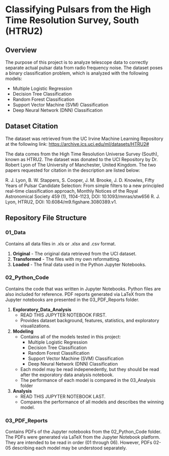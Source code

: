 # Classifying Pulsars from the High Time Resolution Survey, South (HTRU2)

## Overview
The purpose of this project is to analyze telescope data to correctly separate actual pulsar data from radio frequency noise. The dataset poses a binary classification problem, which is analyzed with the following models:

* Multiple Logistic Regression
* Decision Tree Classification
* Random Forest Classification
* Support Vector Machine (SVM) Classification
* Deep Neural Network (DNN) Classification


## Dataset Citation
The dataset was retrieved from the UC Irvine Machine Learning Repository at the following link: https://archive.ics.uci.edu/ml/datasets/HTRU2#

The data comes from the High Time Resolution Universe Survey (South), known as HTRU2. The dataset was donated to the UCI Repository by Dr. Robert Lyon of The University of Manchester, United Kingdom. The two papers requested for citation in the description are listed below:

R. J. Lyon, B. W. Stappers, S. Cooper, J. M. Brooke, J. D. Knowles, Fifty Years of Pulsar Candidate Selection: From simple filters to a new principled real-time classification approach, Monthly Notices of the Royal Astronomical Society 459 (1), 1104-1123, DOI: 10.1093/mnras/stw656
R. J. Lyon, HTRU2, DOI: 10.6084/m9.figshare.3080389.v1.


## Repository File Structure
### 01_Data
Contains all data files in .xls or .xlsx and .csv format.
1. **Original** - The original data retrieved from the UCI dataset.
2. **Transformed** - The files with my own reformatting.
3. **Loaded** - The final data used in the Python Jupyter Notebooks.


### 02_Python_Code
Contains the code that was written in Jupyter Notebooks. Python files are also included for reference. PDF reports generated via LaTeX from the Jupyter notebooks are presented in the 03_PDF_Reports folder.
1. **Exploratory_Data_Analysis**
	* READ THIS JUPYTER NOTEBOOK FIRST.
	* Provides dataset background, features, statistics, and exploratory visualizations.
2. **Modeling**
	* Contains all of the models tested in this project:
		* Multiple Logistic Regression
		* Decision Tree Classification
		* Random Forest Classification
		* Support Vector Machine (SVM) Classification
		* Deep Neural Network (DNN) Classification
	* Each model may be read indepenedently, but they should be read after the exporatory data analysis notebook.
	* The performance of each model is compared in the 03_Analysis folder
3. **Analysis**
	* READ THIS JUPYTER NOTEBOOK LAST.
	* Compares the performance of all models and describes the winning model.


### 03_PDF_Reports
Contains PDFs of the Jupyter notebooks from the 02_Python_Code folder. The PDFs were generated via LaTeX from the Jupyter Notebook platform. They are intended to be read in order (01 through 06). However, PDFs 02-05 describing each model may be understood separately.
